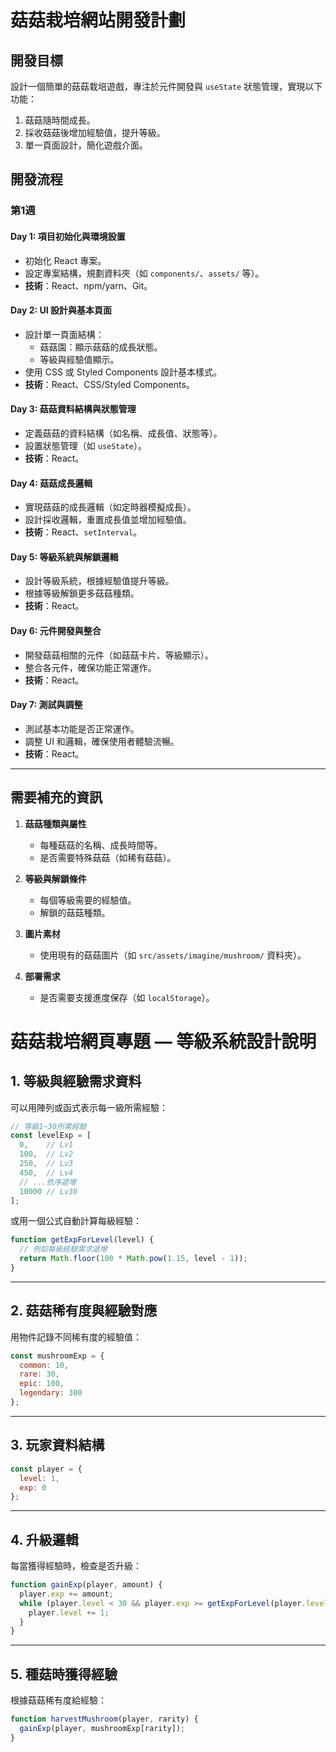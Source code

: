 # 菇菇栽培網站開發計劃

## 開發目標
設計一個簡單的菇菇栽培遊戲，專注於元件開發與 `useState` 狀態管理，實現以下功能：
1. 菇菇隨時間成長。
2. 採收菇菇後增加經驗值，提升等級。
3. 單一頁面設計，簡化遊戲介面。

## 開發流程

### 第1週

#### Day 1: 項目初始化與環境設置
- 初始化 React 專案。
- 設定專案結構，規劃資料夾（如 `components/`、`assets/` 等）。
- **技術**：React、npm/yarn、Git。

#### Day 2: UI 設計與基本頁面
- 設計單一頁面結構：
  - 菇菇園：顯示菇菇的成長狀態。
  - 等級與經驗值顯示。
- 使用 CSS 或 Styled Components 設計基本樣式。
- **技術**：React、CSS/Styled Components。

#### Day 3: 菇菇資料結構與狀態管理
- 定義菇菇的資料結構（如名稱、成長值、狀態等）。
- 設置狀態管理（如 `useState`）。
- **技術**：React。

#### Day 4: 菇菇成長邏輯
- 實現菇菇的成長邏輯（如定時器模擬成長）。
- 設計採收邏輯，重置成長值並增加經驗值。
- **技術**：React、`setInterval`。

#### Day 5: 等級系統與解鎖邏輯
- 設計等級系統，根據經驗值提升等級。
- 根據等級解鎖更多菇菇種類。
- **技術**：React。

#### Day 6: 元件開發與整合
- 開發菇菇相關的元件（如菇菇卡片、等級顯示）。
- 整合各元件，確保功能正常運作。
- **技術**：React。

#### Day 7: 測試與調整
- 測試基本功能是否正常運作。
- 調整 UI 和邏輯，確保使用者體驗流暢。
- **技術**：React。

---

## 需要補充的資訊
1. **菇菇種類與屬性**
   - 每種菇菇的名稱、成長時間等。
   - 是否需要特殊菇菇（如稀有菇菇）。

2. **等級與解鎖條件**
   - 每個等級需要的經驗值。
   - 解鎖的菇菇種類。

3. **圖片素材**
   - 使用現有的菇菇圖片（如 `src/assets/imagine/mushroom/` 資料夾）。

4. **部署需求**
   - 是否需要支援進度保存（如 `localStorage`）。
  


# 菇菇栽培網頁專題 — 等級系統設計說明

## 1. 等級與經驗需求資料

可以用陣列或函式表示每一級所需經驗：

```js
// 等級1~30所需經驗
const levelExp = [
  0,    // Lv1
  100,  // Lv2
  250,  // Lv3
  450,  // Lv4
  // ...依序遞增
  10000 // Lv30
];
```

或用一個公式自動計算每級經驗：

```js
function getExpForLevel(level) {
  // 例如每級經驗需求遞增
  return Math.floor(100 * Math.pow(1.15, level - 1));
}
```

---

## 2. 菇菇稀有度與經驗對應

用物件記錄不同稀有度的經驗值：

```js
const mushroomExp = {
  common: 10,
  rare: 30,
  epic: 100,
  legendary: 300
};
```

---

## 3. 玩家資料結構

```js
const player = {
  level: 1,
  exp: 0
};
```

---

## 4. 升級邏輯

每當獲得經驗時，檢查是否升級：

```js
function gainExp(player, amount) {
  player.exp += amount;
  while (player.level < 30 && player.exp >= getExpForLevel(player.level + 1)) {
    player.level += 1;
  }
}
```

---

## 5. 種菇時獲得經驗

根據菇菇稀有度給經驗：

```js
function harvestMushroom(player, rarity) {
  gainExp(player, mushroomExp[rarity]);
}
```
